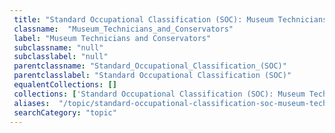 ```yaml
--- 
 title: "Standard Occupational Classification (SOC): Museum Technicians and Conservators" 
 classname:  "Museum_Technicians_and_Conservators" 
 label: "Museum Technicians and Conservators" 
 subclassname: "null" 
 subclasslabel: "null" 
 parentclassname: "Standard_Occupational_Classification_(SOC)" 
 parentclasslabel: "Standard Occupational Classification (SOC)" 
 equalentCollections: [] 
 collections: ['Standard Occupational Classification (SOC): Museum Technicians and Conservators']
 aliases:  "/topic/standard-occupational-classification-soc-museum-technicians-and-conservators"  
 searchCategory: "topic" 
---
```

